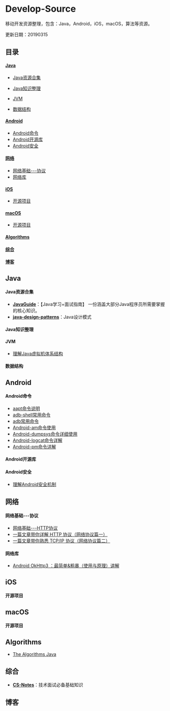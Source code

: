 # Develop-Source
移动开发资源整理，包含：Java，Android，iOS，macOS，算法等资源。

更新日期：20190315



## 目录

#### [Java](#Java)

* [Java资源合集](#Java资源合集)

* [Java知识整理](#Java知识整理)

* [JVM](#JVM)

* [数据结构](#数据结构)

  

#### [Android](#Android)

* [Android命令](#Android命令)
* [Android开源库](#Android开源库)
* [Android安全](#Android安全)



#### [网络](#网络)

- [网络基础---协议](#网络基础---协议)
- [网络库](#网络库)



#### [iOS](#iOS)

* [开源项目](#开源项目)

#### [macOS](#macOS)

* [开源项目](#开源项目)



#### [Algorithms](#Algorithms)



#### [综合](#综合)



#### [博客](#博客)





## Java

#### Java资源合集

* [**JavaGuide**](https://github.com/Snailclimb/JavaGuide)：【Java学习+面试指南】 一份涵盖大部分Java程序员所需要掌握的核心知识。
* [**java-design-patterns**](https://github.com/iluwatar/java-design-patterns)：Java设计模式



#### Java知识整理



#### JVM

* [理解Java虚拟机体系结构](https://www.cnblogs.com/lao-liang/p/5110710.html)



#### 数据结构





## Android

#### Android命令

* [aapt命令说明](/Android/Android常用命令/aapt命令说明.md)
* [adb-shell常用命令](/Android/Android常用命令/adb-shell常用命令.md)
* [adb常用命令](/Android/Android常用命令/adb常用命令.md)
* [Android-am命令使用](/Android/Android常用命令/Android-am命令使用.md)
* [Android-dumpsys命令详细使用](/Android/Android常用命令/Android-dumpsys命令详细使用.md)
* [Android-logcat命令详解](/Android/Android常用命令/Android-logcat命令详解.md)
* [Android-pm命令详解](/Android/Android常用命令/Android-pm命令详解.md)

#### Android开源库





#### Android安全

* [理解Android安全机制](https://www.cnblogs.com/lao-liang/p/5089336.html)





## 网络

#### 网络基础---协议

* [网络基础---HTTP协议](https://www.jianshu.com/p/eeb4ffac8945)
* [一篇文章带你详解 HTTP 协议（网络协议篇一）](https://www.jianshu.com/p/6e9e4156ece3)
* [一篇文章带你熟悉 TCP/IP 协议（网络协议篇二）](https://www.jianshu.com/p/9f3e879a4c9c)

####  网络库

* [Android OkHttp3 ：最简单&粗暴（使用与原理）讲解](https://www.jianshu.com/p/9143520922fb)

  



## iOS

#### 开源项目



## macOS

#### 开源项目



## Algorithms

* [The Algorithms Java](https://github.com/TheAlgorithms/Java)



## 综合

* [**CS-Notes**](https://github.com/CyC2018/CS-Notes)：技术面试必备基础知识



## 博客

